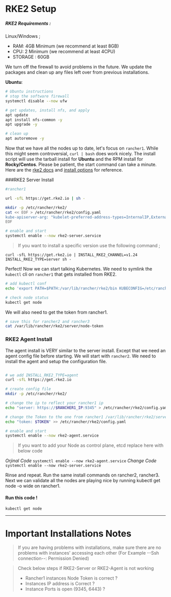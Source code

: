 # RKE2 Setup

##### RKE2 Requirements :

Linux/Windows ;
- RAM: 4GB Minimum (we recommend at least 8GB)
- CPU: 2 Minimum (we recommend at least 4CPU)
- STORAGE : 60GB


We turn off the firewall to avoid problems in the future. We update the packages and clean up any files left over from previous installations.


**Ubuntu**:

```bash
# Ubuntu instructions 
# stop the software firewall
systemctl disable --now ufw

# get updates, install nfs, and apply
apt update
apt install nfs-common -y  
apt upgrade -y

# clean up
apt autoremove -y
```

Now that we have all the nodes up to date, let's focus on `rancher1`. While this might seem controversial, `curl | bash` does work nicely. The install script will use the tarball install for **Ubuntu** and the RPM install for **Rocky/Centos**. Please be patient, the start command can take a minute. Here are the [rke2 docs](https://docs.rke2.io/install/methods/) and [install options](https://docs.rke2.io/install/install_options/install_options/) for reference.

###RKE2 Server Install

```bash
#rancher1

url -sfL https://get.rke2.io | sh -

mkdir -p /etc/rancher/rke2/
cat << EOF > /etc/rancher/rke2/config.yaml
kube-apiserver-arg: "kubelet-preferred-address-types=InternalIP,ExternalIP,Hostname"
EOF

# enable and start
systemctl enable --now rke2-server.service
```

>If you want to install a specific version use the following command ;

`curl -sfL https://get.rke2.io | INSTALL_RKE2_CHANNEL=v1.24 INSTALL_RKE2_TYPE=server sh - `


Perfect! Now we can start talking Kubernetes. We need to symlink the `kubectl` cli on `rancher1` that gets installed from RKE2.

```bash
# add kubectl conf
echo 'export PATH=$PATH:/var/lib/rancher/rke2/bin KUBECONFIG=/etc/rancher/rke2/rke2.yaml' >> ~/.bashrc

# check node status
kubectl get node
```

We will also need to get the token from rancher1.

```bash
# save this for rancher2 and rancher3
cat /var/lib/rancher/rke2/server/node-token
```

### RKE2 Agent Install

The agent install is VERY similar to the server install. Except that we need an agent config file before starting. We will start with `rancher2`. We need to install the agent and setup the configuration file.

```bash

# we add INSTALL_RKE2_TYPE=agent
curl -sfL https://get.rke2.io 

# create config file
mkdir -p /etc/rancher/rke2/ 

# change the ip to reflect your rancher1 ip
echo "server: https://$RANCHER1_IP:9345" > /etc/rancher/rke2/config.yaml

# change the Token to the one from rancher1 /var/lib/rancher/rke2/server/node-token 
echo "token: $TOKEN" >> /etc/rancher/rke2/config.yaml

# enable and start
systemctl enable --now rke2-agent.service
```

>If you want to add your Node as control plane, etcd replace here with below code

 _Orjinal Code_
 `systemctl enable --now rke2-agent.service`
  _Change Code_
 `systemctl enable --now rke2-server.service`

 Rinse and repeat. Run the same install commands on rancher2, rancher3. Next we can validate all the nodes are playing nice by running kubectl get node -o wide on rancher1. 

 #### Run this code !

 ```
kubectl get node
 ```

---


 # Important Installations Notes
 >If you are having problems with installations, make sure there are no problems with instances' accessing each other (For Example --Ssh connection--: Permission Denied)

 >Check below steps if RKE2-Server or RKE2-Agent is not working 
>- Rancher1 instances Node Token is correct ? 
>- Instances IP address is Correct ? 
>- Instance Ports is open (9345, 6443) ?



